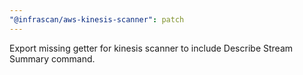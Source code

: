 ```yaml
---
"@infrascan/aws-kinesis-scanner": patch
---
```


Export missing getter for kinesis scanner to include Describe Stream Summary command.
